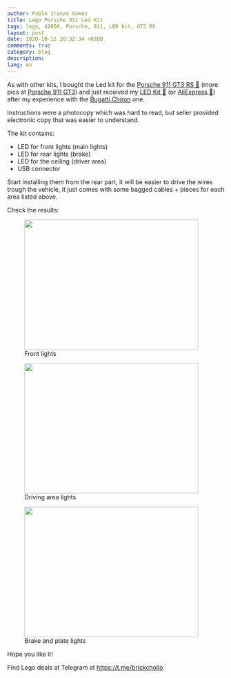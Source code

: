 ```yaml
---
author: Pablo Iranzo Gómez
title: Lego Porsche 911 Led Kit
tags: lego, 42056, Porsche, 911, LED kit, GT3 RS
layout: post
date: 2020-10-12 20:32:34 +0200
comments: true
category: blog
description:
lang: en
---
```


As with other kits, I bought the Led kit for the [Porsche 911 GT3 RS 🛒](https://www.amazon.es/dp/B01CCT2ZHC?tag=redken-21) (more pics at [Porsche 911 GT3]({filename}2020-02-21-lego-bugatti-chiron-porsche-911-GT3-RS.en.md)) and just received my [LED Kit 🛒](https://www.amazon.es/dp/B07C31ZFDM?tag=redken-21) (or [AliExpress 🛒](https://s.click.aliexpress.com/e/_eKUAhL)) after my experience with the [Bugatti Chiron]({filename}2020-09-25-lego-bugatti-chiron-led-kit.en.md) one.

Instructions were a photocopy which was hard to read, but seller provided electronic copy that was easier to understand.

The kit contains:

- LED for front lights (main lights)
- LED for rear lights (brake)
- LED for the ceiling (driver area)
- USB connector

Start installing them from the rear part, it will be easier to drive the wires trough the vehicle, it just comes with some bagged cables + pieces for each area listed above.

Check the results:

<div class="elegant-gallery" itemscope itemtype="http://schema.org/ImageGallery">
<figure itemprop="associatedMedia" itemscope itemtype="http://schema.org/ImageObject">
        <a href="https://i.imgur.com/AieeM54.jpg" itemprop="contentUrl" data-size="4032x2268">
            <img src="https://i.imgur.com/AieeM54t.jpg" width="403" height="302" itemprop="thumbnail" alt="" />
        </a>
        <figcaption itemprop="caption description">Front lights</figcaption>
    </figure>
<figure itemprop="associatedMedia" itemscope itemtype="http://schema.org/ImageObject">
        <a href="https://i.imgur.com/YnxvdGB.jpg" itemprop="contentUrl" data-size="4032x2268">
            <img src="https://i.imgur.com/YnxvdGBt.jpg" width="403" height="302" itemprop="thumbnail" alt="" />
        </a>
        <figcaption itemprop="caption description">Driving area lights</figcaption>
    </figure>
<figure itemprop="associatedMedia" itemscope itemtype="http://schema.org/ImageObject">
        <a href="https://i.imgur.com/NOJbVyC.jpg" itemprop="contentUrl" data-size="4032x2268">
            <img src="https://i.imgur.com/NOJbVyCt.jpg" width="403" height="302" itemprop="thumbnail" alt="" />
        </a>
        <figcaption itemprop="caption description">Brake and plate lights</figcaption>
    </figure>

</div>

Hope you like it!

Find Lego deals at Telegram at <https://t.me/brickchollo>

